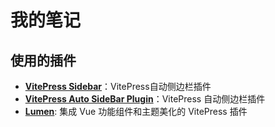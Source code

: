 # 我的笔记


## 使用的插件

- [**VitePress Sidebar**](https://vitepress-sidebar.cdget.com/zhHans/)：VitePress自动侧边栏插件
- [**VitePress Auto SideBar Plugin**](https://vitepress-auto-sidebar-plugin.netlify.app/)：VitePress 自动侧边栏插件
- [**Lumen**](https://github.com/Theo-Messi/lumen): 集成 Vue 功能组件和主题美化的 VitePress 插件